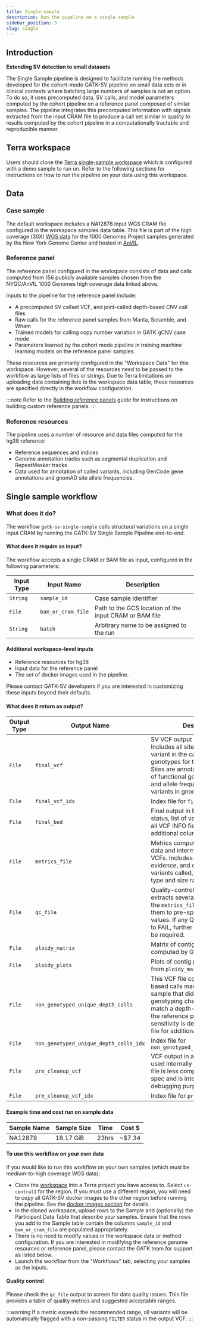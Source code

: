 ```yaml
---
title: Single-sample
description: Run the pipeline on a single sample
sidebar_position: 3
slug: single
---
```


## Introduction

**Extending SV detection to small datasets**

The Single Sample pipeline is designed to facilitate running the methods developed for the cohort-mode GATK-SV pipeline on small data sets or in
clinical contexts where batching large numbers of samples is not an option. To do so, it uses precomputed data, SV calls,
and model parameters computed by the cohort pipeline on a reference panel composed of similar samples. The pipeline integrates this
precomputed information with signals extracted from the input CRAM file to produce a call set similar in quality to results
computed by the cohort pipeline in a computationally tractable and reproducible manner.


## Terra workspace
Users should clone the [Terra single-sample workspace](https://app.terra.bio/#workspaces/help-gatk/GATK-Structural-Variants-Single-Sample)
which is configured with a demo sample to run on. 
Refer to the following sections for instructions on how to run the pipeline on your data using this workspace.

## Data

### Case sample

The default workspace includes a NA12878 input WGS CRAM file configured in the workspace samples data table. This file is part of the
high coverage (30X) [WGS data](https://www.internationalgenome.org/data-portal/data-collection/30x-grch38) for the 1000
Genomes Project samples generated by the New York Genome Center and hosted in
[AnVIL](https://app.terra.bio/#workspaces/anvil-datastorage/1000G-high-coverage-2019).

### Reference panel

The reference panel configured in the workspace consists of data and calls computed from 156 publicly available samples
chosen from the NYGC/AnVIL 1000 Genomes high coverage data linked above.

Inputs to the pipeline for the reference panel include:
- A precomputed SV callset VCF, and joint-called depth-based CNV call files
- Raw calls for the reference panel samples from Manta, Scramble, and Wham
- Trained models for calling copy number variation in GATK gCNV case mode
- Parameters learned by the cohort mode pipeline in training machine learning models on the reference panel samples.

These resources are primarily configured in the "Workspace Data" for this workspace. However, several of the resources need
to be passed  to the workflow as large lists of files or strings. Due to Terra limitations on uploading data containing lists to the
workspace data table, these resources are specified directly in the workflow configuration.

:::note
Refer to the [Building reference panels](/docs/advanced/build_ref_panel) guide for instructions on building custom reference panels.
:::

### Reference resources

The pipeline uses a number of resource and data files computed for the hg38 reference:
- Reference sequences and indices
- Genome annotation tracks such as segmental duplication and RepeatMasker tracks
- Data used for annotation of called variants, including GenCode gene annotations and gnomAD site allele frequencies.

## Single sample workflow

### What does it do?

The workflow `gatk-sv-single-sample` calls structural variations on a single input CRAM by running the GATK-SV Single Sample Pipeline end-to-end.

#### What does it require as input?

The workflow accepts a single CRAM or BAM file as input, configured in the following parameters:

|Input Type|Input Name|Description|
|---------|--------|--------------|
|`String`|`sample_id`|Case sample identifier|
|`File`|`bam_or_cram_file`|Path to the GCS location of the input CRAM or BAM file|
|`String`|`batch`|Arbitrary name to be assigned to the run|

#### Additional workspace-level inputs

- Reference resources for hg38
- Input data for the reference panel
- The set of docker images used in the pipeline.

Please contact GATK-SV developers if you are interested in customizing these
inputs beyond their defaults.

#### What does it return as output?

|Output Type|Output Name|Description|
|---------|--------|--------------|
|`File`|`final_vcf`|SV VCF output for the pipeline. Includes all sites genotyped as variant in the case sample and genotypes for the reference panel. Sites are annotated with overlap of functional genome elements and allele frequencies of matching variants in gnomAD|
|`File`|`final_vcf_idx`|Index file for `final_vcf`|
|`File`|`final_bed`|Final output in BED format. Filter status, list of variant samples, and all VCF INFO fields are reported as additional columns.|
|`File`|`metrics_file`|Metrics computed from the input data and intermediate and final VCFs. Includes metrics on the SV evidence, and on the number of variants called, broken down by type and size range.|
|`File`|`qc_file`|Quality-control check file. This extracts several key metrics from the `metrics_file` and compares them to pre-specified threshold values. If any QC checks evaluate to FAIL, further diagnostics may be required.|
|`File`|`ploidy_matrix`|Matrix of contig ploidy estimates computed by GATK gCNV.|
|`File`|`ploidy_plots`|Plots of contig ploidy generated from `ploidy_matrix`|
|`File`|`non_genotyped_unique_depth_calls`|This VCF file contains any depth based calls made in the case sample that did not pass genotyping checks and do not match a depth-based call from the reference panel. If very high sensitivity is desired, examine this file for additional large CNV calls.|
|`File`|`non_genotyped_unique_depth_calls_idx`|Index file for `non_genotyped_unique_depth_calls`|
|`File`|`pre_cleanup_vcf`|VCF output in a representation used internally in the pipeline. This file is less compliant with the VCF spec and is intended for debugging purposes.|
|`File`|`pre_cleanup_vcf_idx`|Index file for `pre_cleanup_vcf`|

#### Example time and cost run on sample data

|Sample Name|Sample Size|Time|Cost $|
|-----------|-----------|----|------|
|NA12878|18.17 GiB|23hrs|~$7.34|

#### To use this workflow on your own data

If you would like to run this workflow on your own samples (which must be medium-to-high coverage WGS data):

- Clone the [workspace](https://app.terra.bio/#workspaces/help-gatk/GATK-Structural-Variants-Single-Sample) into a Terra project you have access to.
  Select `us-central1` for the region. If you must use a different region, you will need to copy all GATK-SV docker images to the other region
  before running the pipeline. See the [docker images section](/docs/gs/dockers#regions-important) for details.
- In the cloned workspace, upload rows to the Sample and (optionally) the Participant Data Table that describe your samples.
  Ensure that the rows you add to the Sample table contain the columns `sample_id` and `bam_or_cram_file` are populated appropriately.
- There is no need to modify values in the workspace data or method configuration. If you are interested in modifying the reference
  genome resources or reference panel, please contact the GATK team for support as listed below.
- Launch the workflow from the "Workflows" tab, selecting your samples as the inputs.

#### Quality control

Please check the `qc_file` output to screen for data quality issues. This file provides a table of quality metrics and 
suggested acceptable ranges. 

:::warning
If a metric exceeds the recommended range, all variants will be automatically flagged with 
a non-passing `FILTER` status in the output VCF.
:::